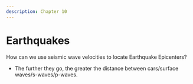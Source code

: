 ```yaml
---
description: Chapter 10
---
```


# Earthquakes

How can we use seismic wave velocities to locate Earthquake Epicenters?

* The further they go, the greater the distance between cars/surface waves/s-waves/p-waves.



